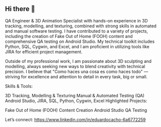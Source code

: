 ## Hi there 👋

QA Engineer & 3D Animation Specialist with hands-on experience in 3D tracking, modelling, and texturing, combined with strong skills in automated and manual software testing. I have contributed to a variety of projects, including the creation of Fake Out of Home (FOOH) content and comprehensive QA testing on Android Studio. My technical toolkit includes Python, SQL, Cygwin, and Excel, and I am proficient in utilizing tools like JIRA for efficient project management.

Outside of my professional work, I am passionate about 3D sculpting and modelling, always seeking new ways to blend creativity with technical precision. I believe that "Como haces una cosa es como haces todo" — striving for excellence and attention to detail in every task, big or small.

Skills & Tools:

3D Tracking, Modelling & Texturing Manual & Automated Testing (QA) Android Studio, JIRA, SQL, Python, Cygwin, Excel Highlighted Projects:

Fake Out of Home (FOOH) Content Creation Android Studio QA Testing

Let’s connect: https://www.linkedin.com/in/eduardocacho-6a6772259
